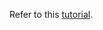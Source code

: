 Refer to this [tutorial](https://pytorch.org/tutorials/intermediate/char_rnn_classification_tutorial).

